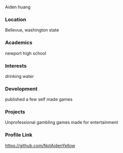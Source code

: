 Aiden huang

### Location

Bellevue, washington state
### Academics

newport high school
### Interests

drinking water
### Development

published a few self made games

### Projects

Unprofessional gambling games made for entertainment

### Profile Link

https://github.com/NotAidenYellow
